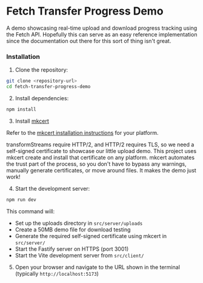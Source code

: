 # Fetch Transfer Progress Demo

A demo showcasing real-time upload and download progress tracking using the Fetch API. Hopefully this can serve as an easy reference implementation since the documentation out there for this sort of thing isn't great.

### Installation

1. Clone the repository:

```bash
git clone <repository-url>
cd fetch-transfer-progress-demo
```

2. Install dependencies:

```bash
npm install
```

3. Install [mkcert](https://github.com/FiloSottile/mkcert)

Refer to the [mkcert installation instructions](https://github.com/FiloSottile/mkcert?tab=readme-ov-file#installation) for your platform.

transformStreams require HTTP/2, and HTTP/2 requires TLS, so we need a self-signed certificate to showcase our little upload demo. This project uses mkcert create and install that certificate on any platform. mkcert automates the trust part of the process, so you don't have to bypass any warnings, manually generate certificates, or move around files. It makes the demo just work!

4. Start the development server:

```bash
npm run dev
```

This command will:

- Set up the uploads directory in `src/server/uploads`
- Create a 50MB demo file for download testing
- Generate the required self-signed certificate using mkcert in `src/server/`
- Start the Fastify server on HTTPS (port 3001)
- Start the Vite development server from `src/client/`

5. Open your browser and navigate to the URL shown in the terminal (typically `http://localhost:5173`)
